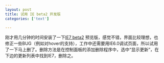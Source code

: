 ```yaml
---
layout: post
title: 试用 IE beta2 开发版
categories: ['text']

---
```


刚才用几分钟的时间安装了一下[IE7 beta2](http://www.microsoft.com/windows/ie/ie7/ie7betaredirect.mspx) 预览版，感觉不错，界面比较理想，也修正一些BUG（例如对hover的支持），工作中还需要用IE6.0调试页面，所以试用了一下马上删了。删除方法是在控制面板的添加删除程序中，选中“显示更新”，在下边的更新列表中找到IE7，删除之。